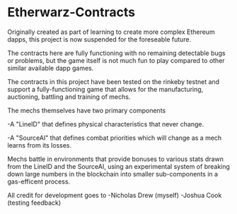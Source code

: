 # Etherwarz-Contracts

Originally created as part of learning to create more complex Ethereum dapps, this project is now suspended for the foreseable 
future.

The contracts here are fully functioning with no remaining detectable bugs or problems, but the game itself is not much fun
to play compared to other similar available dapp games.

The contracts in this project have been tested on the rinkeby testnet and support a fully-functioning game that allows for
the manufacturing, auctioning, battling and training of mechs.

The mechs themselves have two primary components

-A "LineID" that defines physical characteristics that never change.

-A "SourceAI" that defines combat priorities which will change as a mech learns from its losses.

Mechs battle in environments that provide bonuses to various stats drawn from the LineID and the SourceAI, using an experimental
system of breaking down large numbers in the blockchain into smaller sub-components in a gas-efficent process.

All credit for development goes to
-Nicholas Drew (myself)
-Joshua Cook (testing feedback)
